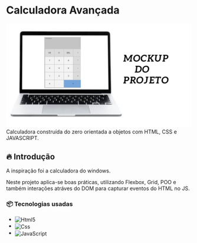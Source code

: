 # Calculadora Avançada
<img src="./mockup" alt="Mockup do Projeto">
Calculadora construída do zero orientada a objetos com HTML, CSS e JAVASCRIPT.

## 🔥 Introdução
A inspiração foi a calculadora do windows.

Neste projeto aplica-se boas práticas, utilizando Flexbox, Grid, POO e também interações atráves do DOM para capturar eventos do HTML no JS.

### 📦 Tecnologias usadas

* <img align="center" alt="Html5" src="https://img.shields.io/badge/HTML5-E34F26?style=for-the-badge&logo=html5&logoColor=white"/>
* <img align="center" alt="Css" src="https://img.shields.io/badge/CSS3-1572B6?style=for-the-badge&logo=css3&logoColor=white"/>
* <img align="center" alt="JavaScript" src="https://img.shields.io/badge/JavaScript-F7DF1E?style=for-the-badge&logo=javascript&logoColor=black"/>

